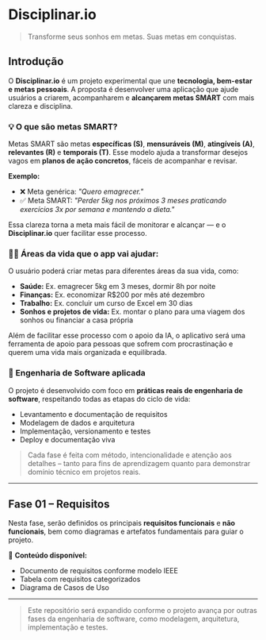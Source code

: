 # Disciplinar.io  
> Transforme seus sonhos em metas. Suas metas em conquistas.

## Introdução  
O **Disciplinar.io** é um projeto experimental que une **tecnologia, bem-estar e metas pessoais**. A proposta é desenvolver uma aplicação que ajude usuários a criarem, acompanharem e **alcançarem metas SMART** com mais clareza e disciplina.

### 💡 O que são metas SMART?  
Metas SMART são metas **específicas (S)**, **mensuráveis (M)**, **atingíveis (A)**, **relevantes (R)** e **temporais (T)**. Esse modelo ajuda a transformar desejos vagos em **planos de ação concretos**, fáceis de acompanhar e revisar.

**Exemplo:**  
- ❌ Meta genérica: *"Quero emagrecer."*  
- ✅ Meta SMART: *"Perder 5kg nos próximos 3 meses praticando exercícios 3x por semana e mantendo a dieta."*

Essa clareza torna a meta mais fácil de monitorar e alcançar — e o **Disciplinar.io** quer facilitar esse processo.

### 🧘‍♂️ Áreas da vida que o app vai ajudar:  
O usuário poderá criar metas para diferentes áreas da sua vida, como:  
- **Saúde:** Ex. emagrecer 5kg em 3 meses, dormir 8h por noite  
- **Finanças:** Ex. economizar R$200 por mês até dezembro  
- **Trabalho:** Ex. concluir um curso de Excel em 30 dias  
- **Sonhos e projetos de vida:** Ex. montar o plano para uma viagem dos sonhos ou financiar a casa própria

Além de facilitar esse processo com o apoio da IA, o aplicativo será uma ferramenta de apoio para pessoas que sofrem com procrastinação e querem uma vida mais organizada e equilibrada.

### 🧠 Engenharia de Software aplicada  
O projeto é desenvolvido com foco em **práticas reais de engenharia de software**, respeitando todas as etapas do ciclo de vida:  
- Levantamento e documentação de requisitos  
- Modelagem de dados e arquitetura  
- Implementação, versionamento e testes  
- Deploy e documentação viva  
> Cada fase é feita com método, intencionalidade e atenção aos detalhes – tanto para fins de aprendizagem quanto para demonstrar domínio técnico em projetos reais.

---

## Fase 01 – Requisitos  

Nesta fase, serão definidos os principais **requisitos funcionais** e **não funcionais**, bem como diagramas e artefatos fundamentais para guiar o projeto.

📌 **Conteúdo disponível:**  
- Documento de requisitos conforme modelo IEEE  
- Tabela com requisitos categorizados  
- Diagrama de Casos de Uso


---

> Este repositório será expandido conforme o projeto avança por outras fases da engenharia de software, como modelagem, arquitetura, implementação e testes.
